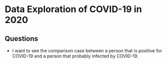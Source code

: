 # Data Exploration of COVID-19 in 2020

## Questions
- I want to see the comparison case between a person that is positive for COVID-19 and a person that probably infected by COVID-19.
